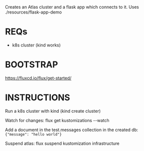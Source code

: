 Creates an Atlas cluster and a flask app which connects to it. Uses ./resources/flask-app-demo


# REQs

- k8s cluster (kind works)


# BOOTSTRAP

https://fluxcd.io/flux/get-started/



# INSTRUCTIONS


Run a k8s cluster with kind (kind create cluster)

Watch for changes: flux get kustomizations --watch

Add a document in the test.messages collection in the created db: `{"message": "hello world"}`


Suspend atlas: flux suspend kustomization infrastructure